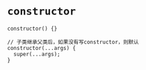 # `constructor`

```tsx
constructor() {}
```

```tsx
// 子类继承父类后，如果没有写constructor，则默认
constructor(...args) {
  super(...args);
}
```
